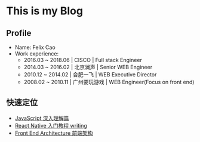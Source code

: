 # This is my Blog

## Profile
- Name: Felix Cao
- Work experience:
    - 2016.03 ~ 2018.06 | CISCO | Full stack Engineer
    - 2014.03 ~ 2016.02 | 北京澜声 | Senior WEB Engineer
    - 2010.12 ~ 2014.02 | 合肥一飞 | WEB Executive Director
    - 2008.02 ~ 2010.11 | 广州要玩游戏 | WEB Engineer(Focus on front end)

## 快速定位

- [JavaScript 深入理解篇](https://github.com/felix-cao/Blog/blob/master/JavaScript.md)
- [React Native 入门教程 writing](https://github.com/felix-cao/Blog/blob/master/react-native-tutorial.md)
- [Front End Architecture 前端架构](https://github.com/felix-cao/Blog/blob/master/architecture-front-end.md)
